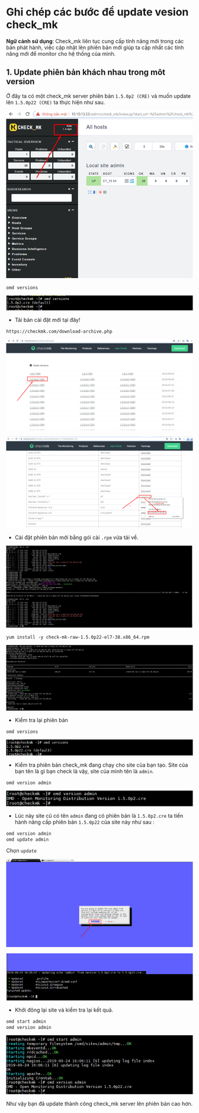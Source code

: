 # Ghi chép các bước để update vesion check_mk

**Ngữ cảnh sử dụng**: Check_mk liên tục cung cấp tính năng mới trong các bản phát hành, việc cập nhật lên phiên bản mới giúp ta cập nhất các tính năng mới để monitor cho hệ thống của mình.

## 1. Update phiên bản khách nhau trong môt version

Ở đây ta có một check_mk server phiên bản `1.5.0p2 (CRE)` và muốn update lên `1.5.0p22 (CRE)` ta thực hiện như sau.

![](../images/update-version/Screenshot_430.png)

```
omd versions
```

![](../images/update-version/Screenshot_433.png)

- Tải bản cài đặt mới tại đây!

```
https://checkmk.com/download-archive.php
```

![](../images/update-version/Screenshot_434.png)

![](../images/update-version/Screenshot_435.png)


- Cài đặt phiên bản mới bằng gói cài `.rpm` vừa tải về.

![](../images/update-version/Screenshot_436.png)

```
yum install -y check-mk-raw-1.5.0p22-el7-38.x86_64.rpm
```

![](../images/update-version/Screenshot_437.png)

- Kiểm tra lại phiên bản

```
omd versions
```

![](../images/update-version/Screenshot_438.png)

- Kiểm tra phiên bản check_mk đang chạy cho site của bạn tạo. Site của bạn tên là gì bạn check là vậy, site của mình tên là `admin`.

```
omd version admin
```

![](../images/update-version/Screenshot_439.png)


- Lúc này site cũ có tên `admin` đang có phiên bản là `1.5.0p2.cre` ta tiến hành nâng cấp phiên bản `1.5.0p22` của site này như sau :

```
omd version admin
omd update admin
```

Chọn `update`

![](../images/update-version/Screenshot_440.png)

![](../images/update-version/Screenshot_441.png)

- Khởi đông lại site và kiểm tra lại kết quả.

```
omd start admin
omd version admin
```

![](../images/update-version/Screenshot_442.png)

Như vậy bạn đã update thành công check_mk server lên phiên bản cao hơn.







